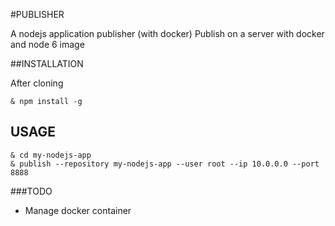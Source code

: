 #PUBLISHER

A nodejs application publisher (with docker)
Publish on a server with docker and node 6 image


##INSTALLATION

After cloning

```
& npm install -g
```

## USAGE

```
& cd my-nodejs-app
& publish --repository my-nodejs-app --user root --ip 10.0.0.0 --port 8888
```

###TODO

* Manage docker container
